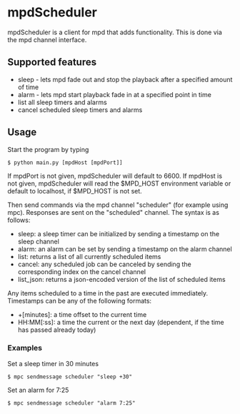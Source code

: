 # mpdScheduler

mpdScheduler is a client for mpd that adds functionality. This is done via the mpd channel interface.

## Supported features

* sleep - lets mpd fade out and stop the playback after a specified amount of time
* alarm - lets mpd start playback fade in at a specified point in time
* list all sleep timers and alarms
* cancel scheduled sleep timers and alarms

## Usage

Start the program by typing

    $ python main.py [mpdHost [mpdPort]]

If mpdPort is not given, mpdScheduler will default to 6600. If mpdHost is not given, mpdScheduler will read the $MPD_HOST environment variable or default to localhost, if $MPD_HOST is not set.

Then send commands via the mpd channel "scheduler" (for example using mpc). Responses are sent on the "scheduled" channel.
The syntax is as follows:

* sleep: a sleep timer can be initialized by sending a timestamp on the sleep channel
* alarm: an alarm can be set by sending a timestamp on the alarm channel
* list: returns a list of all currently scheduled items
* cancel: any scheduled job can be canceled by sending the corresponding index on the cancel channel
* list_json: returns a json-encoded version of the list of scheduled items

Any items scheduled to a time in the past are executed immediately. Timestamps can be any of the following formats:

* +[minutes]: a time offset to the current time
* HH:MM[:ss]: a time the current or the next day (dependent, if the time has passed already today)

### Examples

Set a sleep timer in 30 minutes
    
    $ mpc sendmessage scheduler "sleep +30"
  
Set an alarm for 7:25

    $ mpc sendmessage scheduler "alarm 7:25"
